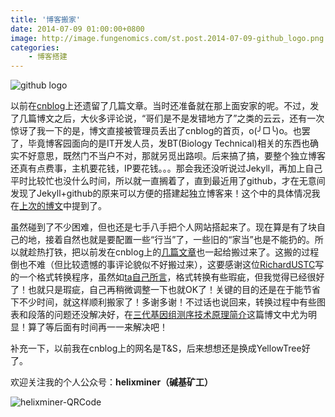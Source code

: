 ```yaml
---
title: '博客搬家'
date: 2014-07-09 01:00:00+0800
image: http://image.fungenomics.com/st.post.2014-07-09-github_logo.png
categories:
    - 博客搭建
---
```


![github logo](http://image.fungenomics.com/st.post.2014-07-09-github_logo.png)

以前在[cnblog](https://www.cnblogs.com/huangshujia/)上还遗留了几篇文章。当时还准备就在那上面安家的呢。不过，发了几篇博文之后，大伙多评论说，“哥们是不是发错地方了”之类的云云，还有一次惊讶了我一下的是，博文直接被管理员丢出了cnblog的首页，o(╯□╰)o。也罢了，毕竟博客园面向的是IT开发人员，发BT(Biology Technical)相关的东西也确实不好意思，既然门不当户不对，那就另觅出路呗。后来搞了搞，要整个独立博客还真有点费事，主机要花钱，IP要花钱。。。那会我还没听说过Jekyll，再加上自己平时比较忙也没什么时间，所以就一直搁着了，直到最近用了github，才在无意间发现了Jekyll+github的原来可以方便的搭建起独立博客来！这个中的具体情况我在[上次的博文](https://stbioinf.com/2014/07/05/Build-MyOwn-blog-with-jekyll-and-githubpage.html)中提到了。

虽然碰到了不少困难，但也还是七手八手把个人网站搭起来了。现在算是有了块自己的地，接着自然也就是要配置一些“行当”了，一些旧的“家当”也是不能扔的。所以就趁热打铁，把以前发在cnblog上的[几篇文章](https://www.cnblogs.com/huangshujia/)也一起给搬过来了。这搬的过程倒也不难（但比较遗憾的事评论貌似不好搬过来），这要感谢这位[RichardUSTC](https://github.com/RichardUSTC/cnblogs-extractor)写的一个格式转换程序，虽然如[ta自己所言](https://richardustc.github.io/blog/2013/05/migration/)，格式转换有些瑕疵，但我觉得已经很好了！也就只是瑕疵，自己再稍微调整一下也就OK了！关键的目的还是在于能节省下不少时间，就这样顺利搬家了！多谢多谢！不过话也说回来，转换过程中有些图表和段落的问题还没解决好，在[三代基因组测序技术原理简介](https://stbioinf.com/2013/08/02/An-Introduction-of-NGS-Sequence.html)这篇博文中尤为明显！算了等后面有时间再一一来解决吧！

补充一下，以前我在cnblog上的网名是T&S，后来想想还是换成YellowTree好了。


欢迎关注我的个人公众号：**helixminer（碱基矿工）**

![helixminer-QRCode](https://static.fungenomics.com/images/2021/03/helixminer-mid-red.png)
